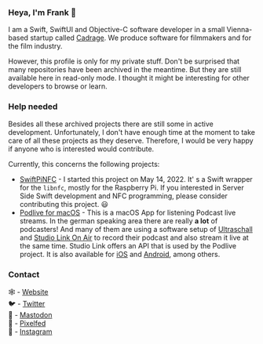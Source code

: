 ### Heya, I'm Frank 👋

I am a Swift, SwiftUI and Objective-C software developer in a small Vienna-based startup called [Cadrage](https://www.cadrage.app). We produce software for filmmakers and for the film industry.

However, this profile is only for my private stuff. Don't be surprised that many repositories have been archived in the meantime. But they are still available here in read-only mode. I thought it might be interesting for other developers to browse or learn.

### Help needed

Besides all these archived projects there are still some in active development. Unfortunately, I don't have enough time at the moment to take care of all these projects as they deserve. Therefore, I would be very happy if anyone who is interested would contribute.

Currently, this concerns the following projects:

* [SwiftPiNFC](https://github.com/phranck/SwiftPiNFC) - I started this project on May 14, 2022. It' s a Swift wrapper for the `libnfc`, mostly for the Raspberry Pi. If you interested in Server Side Swift development and NFC programming, please consider contributing this project. 😃
* [Podlive for macOS](https://github.com/Podlive/podlive-macos) - This is a macOS App for listening Podcast live streams. In the german speaking area there are really **a lot** of podcasters! And many of them are using a software setup of [Ultraschall](http://ultraschall.fm/) and [Studio Link On Air](https://studio-link.de/) to record their podcast and also stream it live at the same time. Studio Link offers an API that is used by the Podlive project. It is also available for [iOS](https://itunes.apple.com/app/id1208250918) and [Android](https://play.google.com/store/apps/details?id=io.podlive.podlive_android), among others.

### Contact

🕸 - [Website](https://woodbytes.me)  
🐦 - [Twitter](https://twitter.com_Woodbytes_)  
🐘 - [Mastodon](https://chaos.social/@phranck)  
📸 - [Pixelfed](https://pixelfed.social/i/web/profile/424574125728772845)  
📸 - [Instagram](https://www.instagram.com/woodbytes/)